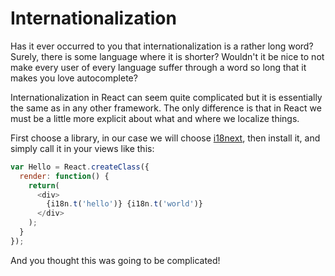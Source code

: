 # Internationalization

Has it ever occurred to you that internationalization is a rather long word? Surely, there is some language where it is shorter? Wouldn't it be nice to not make every user of every language suffer through a word so long that it makes you love autocomplete?

Internationalization in React can seem quite complicated but it is essentially the same as in any other framework. The only difference is that in React we must be a little more explicit about what and where we localize things.

First choose a library, in our case we will choose [i18next](http://i18next.com/), then install it, and simply call it in your views like this:

```js
var Hello = React.createClass({
  render: function() {
    return(
      <div>
        {i18n.t('hello')} {i18n.t('world')}
      </div>
    );
  }
});
```

And you thought this was going to be complicated!
